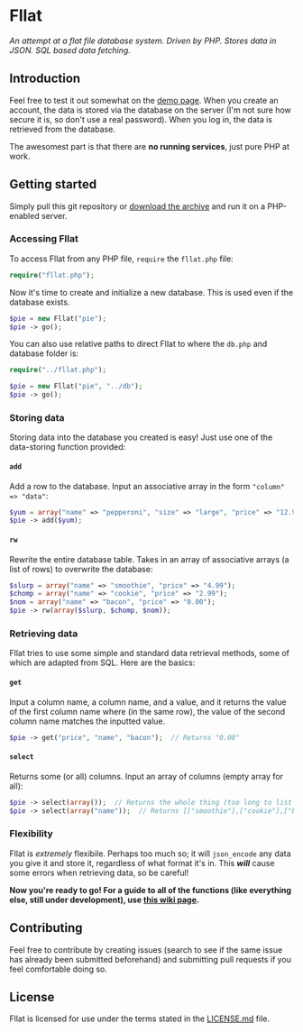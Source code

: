 Fllat
=====

*An attempt at a flat file database system. Driven by PHP. Stores data in JSON. SQL based data fetching.*

## Introduction

Feel free to test it out somewhat on the [demo page](http://fllat.lfred.info). When you create an account, the data is stored via the database on the server (I'm not sure how secure it is, so don't use a real password). When you log in, the data is retrieved from the database.

The awesomest part is that there are **no running services**, just pure PHP at work.

## Getting started

Simply pull this git repository or [download the archive](https://github.com/alfredxing/fllat/zipball/master) and run it on a PHP-enabled server.

### Accessing Fllat
To access Fllat from any PHP file, `require` the `fllat.php` file:
```php
require("fllat.php");
```

Now it's time to create and initialize a new database. This is used even if the database exists.
```php
$pie = new Fllat("pie");
$pie -> go();
```

You can also use relative paths to direct Fllat to where the `db.php` and database folder is:
```php
require("../fllat.php");

$pie = new Fllat("pie", "../db");
$pie -> go();
```

### Storing data

Storing data into the database you created is easy! Just use one of the data-storing function provided:

#### `add`

Add a row to the database. Input an associative array in the form `"column" => "data"`:
```php
$yum = array("name" => "pepperoni", "size" => "large", "price" => "12.99");
$pie -> add($yum);
```

#### `rw`

Rewrite the entire database table. Takes in an array of associative arrays (a list of rows) to overwrite the database:
```php
$slurp = array("name" => "smoothie", "price" => "4.99");
$chomp = array("name" => "cookie", "price" => "2.99");
$nom = array("name" => "bacon", "price" => "0.00");
$pie -> rw(array($slurp, $chomp, $nom));
```

### Retrieving data

Fllat tries to use some simple and standard data retrieval methods, some of which are adapted from SQL. Here are the basics:

#### `get`

Input a column name, a column name, and a value, and it returns the value of the first column name where (in the same row), the value of the second column name matches the inputted value.
```php
$pie -> get("price", "name", "bacon");  // Returns "0.00"
```

#### `select`

Returns some (or all) columns. Input an array of columns (empty array for all):
```php
$pie -> select(array());  // Returns the whole thing (too long to list here)
$pie -> select(array("name"));  // Returns [["smoothie"],["cookie"],["bacon"]]
```

### Flexibility

Fllat is *extremely* flexibile. Perhaps too much so; it will `json_encode` any data you give it and store it, regardless of what format it's in. This ***will*** cause some errors when retrieving data, so be careful!

**Now you're ready to go! For a guide to all of the functions (like everything else, still under development), use [this wiki page](https://github.com/alfredxing/fllat/wiki/Functions).**

## Contributing

Feel free to contribute by creating issues (search to see if the same issue has already been submitted beforehand) and submitting pull requests if you feel comfortable doing so.

## License

Fllat is licensed for use under the terms stated in the [LICENSE.md](https://raw.github.com/alfredxing/fllat/master/LICENSE.md) file.
